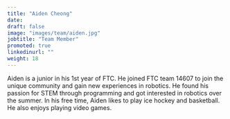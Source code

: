```yaml
---
title: "Aiden Cheong"
date:
draft: false
image: "images/team/aiden.jpg"
jobtitle: "Team Member"
promoted: true
linkedinurl: ""
weight: 18
---
```


Aiden is a junior in his 1st year of FTC.  He joined FTC team 14607 to join the unique community and gain new experiences in robotics. He found his passion for STEM through programming and got interested in robotics over the summer. In his free time, Aiden likes to play ice hockey and basketball. He also enjoys playing video games.
